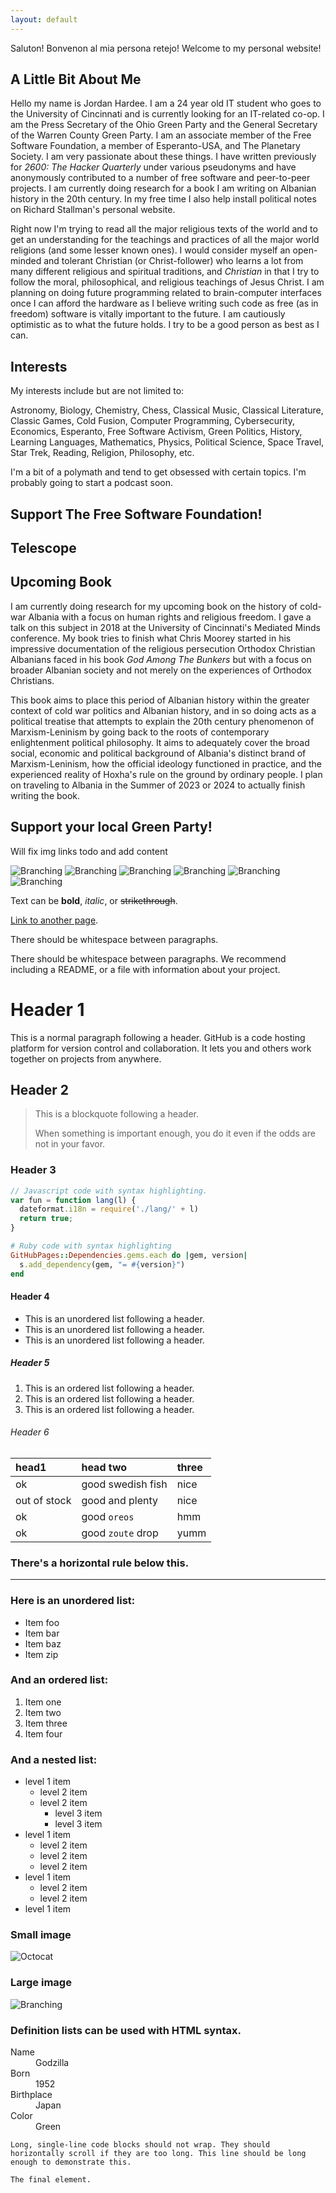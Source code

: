 ```yaml
---
layout: default
---
```


Saluton! Bonvenon al mia persona retejo! Welcome to my personal website!
## A Little Bit About Me

Hello my name is Jordan Hardee. I am a 24 year old IT student who goes to the University of Cincinnati and is currently looking for an IT-related co-op. I am the Press Secretary of the Ohio Green Party and the General Secretary of the Warren County Green Party. I am an associate member of the Free Software Foundation, a member of Esperanto-USA, and The Planetary Society. I am very passionate about these things. I have written previously for _2600: The Hacker Quarterly_ under various pseudonyms and have anonymously contributed to a number of free software and peer-to-peer projects. I am currently doing research for a book I am writing on Albanian history in the 20th century. In my free time I also help install political notes on Richard Stallman's personal website.

Right now I'm trying to read all the major religious texts of the world and to get an understanding for the teachings and practices of all the major world religions (and some lesser known ones). I would consider myself an open-minded and tolerant Christian (or Christ-follower) who learns a lot from many different religious and spiritual traditions, and _Christian_ in that I try to follow the moral, philosophical, and religious teachings of Jesus Christ. I am planning on doing future programming related to brain-computer interfaces once I can afford the hardware as I believe writing such code as free (as in freedom) software is vitally important to the future. I am cautiously optimistic as to what the future holds. I try to be a good person as best as I can.

## Interests

My interests include but are not limited to:

Astronomy, Biology, Chemistry, Chess, Classical Music, Classical Literature, Classic Games, Cold Fusion, Computer Programming, Cybersecurity, Economics, Esperanto, Free Software Activism, Green Politics, History, Learning Languages, Mathematics, Physics, Political Science, Space Travel, Star Trek, Reading, Religion, Philosophy, etc. 

I'm a bit of a polymath and tend to get obsessed with certain topics. I'm probably going to start a podcast soon.

## Support The Free Software Foundation!

## Telescope

## Upcoming Book

I am currently doing research for my upcoming book on the history of cold-war Albania with a focus on human rights and religious freedom. I gave a talk on this subject in 2018 at the University of Cincinnati's Mediated Minds conference. My book tries to finish what Chris Moorey started in his impressive documentation of the religious persecution Orthodox Christian Albanians faced in his book _God_ _Among_ _The_ _Bunkers_ but with a focus on broader Albanian society and not merely on the experiences of Orthodox Christians. 

This book aims to place this period of Albanian history within the greater context of cold war politics and Albanian history, and in so doing acts as a political treatise that attempts to explain the 20th century phenomenon of Marxism-Leninism by going back to the roots of contemporary enlightenment political philosophy. It aims to adequately cover the broad social, economic and political background of Albania's distinct brand of Marxism-Leninism, how the official ideology functioned in practice, and the experienced reality of Hoxha's rule on the ground by ordinary people. I plan on traveling to Albania in the Summer of 2023 or 2024 to actually finish writing the book.

## Support your local Green Party!
Will fix img links todo and add content

![Branching](https://raw.githubusercontent.com/jordanhardee/jordanhardee.github.io/master/assets/img/logo-fsf.org.png)
![Branching](https://raw.githubusercontent.com/jordanhardee/jordanhardee.github.io/master/assets/img/10keyvalues.jpg)
![Branching](https://raw.githubusercontent.com/jordanhardee/jordanhardee.github.io/master/assets/img/Esperanto-USA_logo.png)
![Branching](https://raw.githubusercontent.com/jordanhardee/jordanhardee.github.io/master/assets/img/gp.png)
![Branching](https://raw.githubusercontent.com/jordanhardee/jordanhardee.github.io/master/assets/img/Hawkins_Walker_Logo.png)
![Branching](https://raw.githubusercontent.com/jordanhardee/jordanhardee.github.io/master/assets/img/TPS-logo.png)


Text can be **bold**, _italic_, or ~~strikethrough~~.

[Link to another page](./another-page.html).

There should be whitespace between paragraphs.

There should be whitespace between paragraphs. We recommend including a README, or a file with information about your project.

# Header 1

This is a normal paragraph following a header. GitHub is a code hosting platform for version control and collaboration. It lets you and others work together on projects from anywhere.

## Header 2

> This is a blockquote following a header.
>
> When something is important enough, you do it even if the odds are not in your favor.

### Header 3

```js
// Javascript code with syntax highlighting.
var fun = function lang(l) {
  dateformat.i18n = require('./lang/' + l)
  return true;
}
```

```ruby
# Ruby code with syntax highlighting
GitHubPages::Dependencies.gems.each do |gem, version|
  s.add_dependency(gem, "= #{version}")
end
```

#### Header 4

*   This is an unordered list following a header.
*   This is an unordered list following a header.
*   This is an unordered list following a header.

##### Header 5

1.  This is an ordered list following a header.
2.  This is an ordered list following a header.
3.  This is an ordered list following a header.

###### Header 6

| head1        | head two          | three |
|:-------------|:------------------|:------|
| ok           | good swedish fish | nice  |
| out of stock | good and plenty   | nice  |
| ok           | good `oreos`      | hmm   |
| ok           | good `zoute` drop | yumm  |

### There's a horizontal rule below this.

* * *

### Here is an unordered list:

*   Item foo
*   Item bar
*   Item baz
*   Item zip

### And an ordered list:

1.  Item one
1.  Item two
1.  Item three
1.  Item four

### And a nested list:

- level 1 item
  - level 2 item
  - level 2 item
    - level 3 item
    - level 3 item
- level 1 item
  - level 2 item
  - level 2 item
  - level 2 item
- level 1 item
  - level 2 item
  - level 2 item
- level 1 item

### Small image

![Octocat](https://github.githubassets.com/images/icons/emoji/octocat.png)

### Large image

![Branching](https://guides.github.com/activities/hello-world/branching.png)


### Definition lists can be used with HTML syntax.

<dl>
<dt>Name</dt>
<dd>Godzilla</dd>
<dt>Born</dt>
<dd>1952</dd>
<dt>Birthplace</dt>
<dd>Japan</dd>
<dt>Color</dt>
<dd>Green</dd>
</dl>

```
Long, single-line code blocks should not wrap. They should horizontally scroll if they are too long. This line should be long enough to demonstrate this.
```

```
The final element.
```
